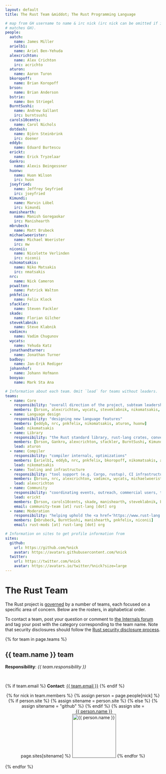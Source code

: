 ```yaml
---
layout: default
title: The Rust Team &middot; The Rust Programming Language

# map from GH username to name & irc nick (irc nick can be omitted if it
# matches GH).
people:
  aatch:
    name: James Miller
  arielb1:
    name: Ariel Ben-Yehuda
  alexcrichton:
    name: Alex Crichton
    irc: acrichto
  aturon:
    name: Aaron Turon
  bkoropoff:
    name: Brian Koropoff
  brson:
    name: Brian Anderson
  bstrie:
    name: Ben Striegel
  BurntSushi:
    name: Andrew Gallant
    irc: burntsushi
  carols10cents:
    name: Carol Nichols
  dotdash:
    name: Björn Steinbrink
    irc: doener
  eddyb:
    name: Eduard Burtescu
  erickt:
    name: Erick Tryzelaar
  Gankro:
    name: Alexis Beingessner
  huonw:
    name: Huon Wilson
    irc: huon
  jseyfried:
    name: Jeffrey Seyfried
    irc: jseyfried
  Kimundi:
    name: Marvin Löbel
    irc: kimundi
  manishearth:
    name: Manish Goregaokar
    irc: Manishearth
  mbrubeck:
    name: Matt Brubeck
  michaelwoerister:
    name: Michael Woerister
    irc: mw
  niconii:
    name: Nicolette Verlinden
    irc: niconii
  nikomatsakis:
    name: Niko Matsakis
    irc: nmatsakis
  nrc:
    name: Nick Cameron
  pcwalton:
    name: Patrick Walton
  pnkfelix:
    name: Felix Klock
  sfackler:
    name: Steven Fackler
  skade:
    name: Florian Gilcher
  steveklabnik:
    name: Steve Klabnik
  vadimcn:
    name: Vadim Chugunov
  wycats:
    name: Yehuda Katz
  jonathandturner:
    name: Jonathan Turner
  badboy:
    name: Jan-Erik Rediger
  johannhof:
    name: Johann Hofmann
  booyaa:
    name: Mark Sta Ana

# Information about each team. Omit `lead` for teams without leaders.
teams:
  - name: Core
    responsibility: "overall direction of the project, subteam leadership, cross-cutting concerns"
    members: [brson, alexcrichton, wycats, steveklabnik, nikomatsakis, aturon, pcwalton, huonw, erickt]
  - name: Language design
    responsibility: "designing new language features"
    members: [eddyb, nrc, pnkfelix, nikomatsakis, aturon, huonw]
    lead: nikomatsakis
  - name: Library
    responsibility: "the Rust standard library, rust-lang crates, conventions"
    members: [brson, Gankro, alexcrichton, sfackler, BurntSushi, Kimundi, aturon, huonw]
    lead: aturon
  - name: Compiler
    responsibility: "compiler internals, optimizations"
    members: [arielb1, eddyb, nrc, pnkfelix, bkoropoff, nikomatsakis, aatch, dotdash, michaelwoerister, jseyfried]
    lead: nikomatsakis
  - name: Tooling and infrastructure
    responsibility: "tool support (e.g. Cargo, rustup), CI infrastructure, etc."
    members: [brson, nrc, alexcrichton, vadimcn, wycats, michaelwoerister]
    lead: alexcrichton
  - name: Community
    responsibility: "coordinating events, outreach, commercial users, teaching materials, and exposure"
    lead: erickt
    members: [brson, carols10cents, skade, manishearth, steveklabnik, bstrie, erickt, jonathandturner, badboy, johannhof, booyaa]
    email: community-team [at] rust-lang [dot] org
  - name: Moderation
    responsibility: "helping uphold the <a href='https://www.rust-lang.org/conduct.html'>code of conduct</a>"
    members: [mbrubeck, BurntSushi, manishearth, pnkfelix, niconii]
    email: rust-mods [at] rust-lang [dot] org

# Information on sites to get profile information from
sites:
  github:
    url: https://github.com/%nick
    avatar: https://avatars.githubusercontent.com/%nick
  twitter:
    url: https://twitter.com/%nick
    avatar: https://avatars.io/twitter/%nick?size=large
---
```


<style type="text/css">
.headshot {
  border: 1px solid #888;
  width: 140px;
}

.person {
  display: inline-block;
  position: relative;
  margin-bottom: 20px;
}
.lead { font-weight: bold; }
.lead .name::after { content: " (lead)"; }
.irc {
  display: none;
  position: absolute;
  bottom: 0;
  left: 0;
  right: 0;
  background: rgba(0, 0, 0, 0.5);
  color: white;
  font-weight: normal;
}
.person:hover .irc {
   display: block;
}

.headshots {
  text-align: center;
  margin: 0px auto;
  padding: 0;
  width: 700px;
  max-width: 100%;
  list-style: none;
}
</style>

# The Rust Team

The Rust project is
[governed](https://github.com/rust-lang/rfcs/blob/master/text/1068-rust-governance.md)
by a number of teams, each focused on a specific area of concern. Below are
the rosters, in alphabetical order.

To contact a team, post your question or comment to [the Internals
forum](https://internals.rust-lang.org/) and tag your post with the category
corresponding to the team name. Note that security disclosures should follow
the [Rust security disclosure process](security.html). 

{% for team in page.teams %}
<section id="{{ team.name | replace:' ','-' }}">
<h2> {{ team.name }} team</h2>

<strong>Responsibility</strong>: <em>{{ team.responsibility }}</em>

<br />

{% if team.email %}
  <strong>Contact</strong>:
  <a href="mailto:{{ team.email | uri_escape }}">{{ team.email }}</a>
{% endif %}

<ul class="headshots">
{% for nick in team.members %}
  {% assign person = page.people[nick] %}
  {% if person.site %}
    {% assign sitename = person.site %}
  {% else %}
    {% assign sitename = "github" %}
  {% endif %}
  {% assign site = page.sites[sitename] %}
  <li class="person {% if team.lead and team.lead == nick %}lead{% endif %}">
  <a href="{{ site.url | replace:'%nick',nick }}">
    <div class="name">{{ person.name }}</div>
    <div class="irc">irc: {% if person.irc %}{{ person.irc }}{% else %}{{ nick }}{% endif %}</div>
    <img class="headshot" src="{{ site.avatar | replace:'%nick',nick }}" alt="{{ person.name }}">
  </a>
</li>
{% endfor %}
</ul>
</section>
{% endfor %}
